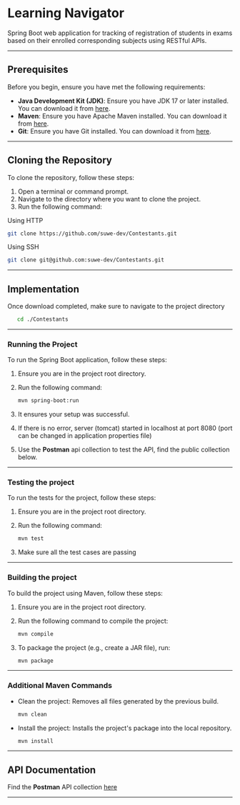 # Learning Navigator

Spring Boot web application for tracking of registration of students in exams based on their enrolled corresponding subjects using RESTful APIs.

---
## Prerequisites

Before you begin, ensure you have met the following requirements:

- **Java Development Kit (JDK)**: Ensure you have JDK 17 or later installed. You can download it from [here](https://www.oracle.com/java/technologies/javase-downloads.html).
- **Maven**: Ensure you have Apache Maven installed. You can download it from [here](https://maven.apache.org/download.cgi).
- **Git**: Ensure you have Git installed. You can download it from [here](https://git-scm.com/downloads).

---
## Cloning the Repository

To clone the repository, follow these steps:

1. Open a terminal or command prompt.
2. Navigate to the directory where you want to clone the project.
3. Run the following command:

Using HTTP
   ```bash 
   git clone https://github.com/suwe-dev/Contestants.git
   ```
Using SSH
   ```bash
   git clone git@github.com:suwe-dev/Contestants.git
   ```
---
## Implementation

Once download completed, make sure to navigate to the project directory
```bash
   cd ./Contestants
```

---
### Running the Project

To run the Spring Boot application, follow these steps:

1. Ensure you are in the project root directory.

2. Run the following command:
   ```bash
   mvn spring-boot:run
   ```
3. It ensures your setup was successful. 

4. If there is no error, server (tomcat) started in localhost at port 8080 (port can be changed in application properties file)

5. Use the **Postman** api collection to test the API, find the public collection below.

---
### Testing the project

To run the tests for the project, follow these steps:

1. Ensure you are in the project root directory.

2. Run the following command:
   ```bash
   mvn test
   ```
3. Make sure all the test cases are passing

---
### Building the project

To build the project using Maven, follow these steps:

1. Ensure you are in the project root directory.

2. Run the following command to compile the project:
   ```bash
   mvn compile
   ```
3. To package the project (e.g., create a JAR file), run:
   ```bash
   mvn package
   ```
   
---
### Additional Maven Commands

* Clean the project: Removes all files generated by the previous build.
   ```bash
   mvn clean
   ```
* Install the project: Installs the project's package into the local repository.
   ```bash
   mvn install
   ```
  
---
## API Documentation
Find the **Postman** API collection [here](https://www.postman.com/supply-astronaut-79165515/workspace/crio/collection/27292799-3f13afa9-3e9a-42b6-b27e-6da2f7c207de?action=share&creator=27292799)

---
